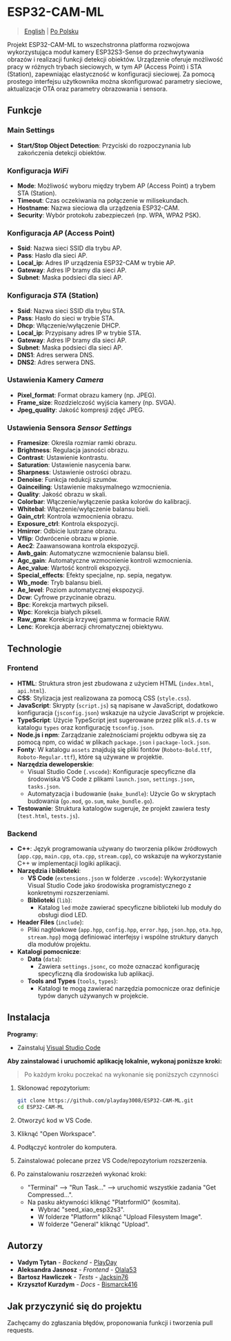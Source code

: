 # **ESP32-CAM-ML**

> [English](README.md) | [Po Polsku](README_pl.md)

Projekt ESP32-CAM-ML to wszechstronna platforma rozwojowa wykorzystująca moduł kamery ESP32S3-Sense do przechwytywania obrazów i realizacji funkcji detekcji obiektów. Urządzenie oferuje możliwość pracy w różnych trybach sieciowych, w tym AP (Access Point) i STA (Station), zapewniając elastyczność w konfiguracji sieciowej. Za pomocą prostego interfejsu użytkownika można skonfigurować parametry sieciowe, aktualizacje OTA oraz parametry obrazowania i sensora.

## Funkcje

### Main Settings

- **Start/Stop Object Detection**: Przyciski do rozpoczynania lub zakończenia detekcji obiektów.

### Konfiguracja *WiFi*

- **Mode**: Możliwość wyboru między trybem AP (Access Point) a trybem STA (Station).
- **Timeout**: Czas oczekiwania na połączenie w milisekundach.
- **Hostname**: Nazwa sieciowa dla urządzenia ESP32-CAM.
- **Security**: Wybór protokołu zabezpieczeń (np. WPA, WPA2 PSK).

### Konfiguracja *AP* (Access Point)

- **Ssid**: Nazwa sieci SSID dla trybu AP.
- **Pass**: Hasło dla sieci AP.
- **Local_ip**: Adres IP urządzenia ESP32-CAM w trybie AP.
- **Gateway**: Adres IP bramy dla sieci AP.
- **Subnet**: Maska podsieci dla sieci AP.

### Konfiguracja *STA* (Station)

- **Ssid**: Nazwa sieci SSID dla trybu STA.
- **Pass**: Hasło do sieci w trybie STA.
- **Dhcp**: Włączenie/wyłączenie DHCP.
- **Local_ip**: Przypisany adres IP w trybie STA.
- **Gateway**: Adres IP bramy dla sieci AP.
- **Subnet**: Maska podsieci dla sieci AP.
- **DNS1**: Adres serwera DNS.
- **DNS2**: Adres serwera DNS.

### Ustawienia Kamery *Camera*

- **Pixel_format**: Format obrazu kamery (np. JPEG).
- **Frame_size**: Rozdzielczość wyjścia kamery (np. SVGA).
- **Jpeg_quality**: Jakość kompresji zdjęć JPEG.

### Ustawienia Sensora *Sensor Settings*

- **Framesize**: Określa rozmiar ramki obrazu.
- **Brightness**: Regulacja jasności obrazu.
- **Contrast**: Ustawienie kontrastu.
- **Saturation**: Ustawienie nasycenia barw.
- **Sharpness**: Ustawienie ostrości obrazu.
- **Denoise**: Funkcja redukcji szumów.
- **Gainceiling**: Ustawienie maksymalnego wzmocnienia.
- **Quality**: Jakość obrazu w skali.
- **Colorbar**: Włączenie/wyłączenie paska kolorów do kalibracji.
- **Whitebal**: Włączenie/wyłączenie balansu bieli.
- **Gain_ctrl**: Kontrola wzmocnienia obrazu.
- **Exposure_ctrl**: Kontrola ekspozycji.
- **Hmirror**: Odbicie lustrzane obrazu.
- **Vflip**: Odwrócenie obrazu w pionie.
- **Aec2**: Zaawansowana kontrola ekspozycji.
- **Awb_gain**: Automatyczne wzmocnienie balansu bieli.
- **Agc_gain**: Automatyczne wzmocnienie kontroli wzmocnienia.
- **Aec_value**: Wartość kontroli ekspozycji.
- **Special_effects**: Efekty specjalne, np. sepia, negatyw.
- **Wb_mode**: Tryb balansu bieli.
- **Ae_level**: Poziom automatycznej ekspozycji.
- **Dcw**: Cyfrowe przycinanie obrazu.
- **Bpc**: Korekcja martwych pikseli.
- **Wpc**: Korekcja białych pikseli.
- **Raw_gma**: Korekcja krzywej gamma w formacie RAW.
- **Lenc**: Korekcja aberracji chromatycznej obiektywu.

## Technologie

### Frontend

- **HTML**: Struktura stron jest zbudowana z użyciem HTML (`index.html`, `api.html`).
- **CSS**: Stylizacja jest realizowana za pomocą CSS (`style.css`).
- **JavaScript**: Skrypty (`script.js`) są napisane w JavaScript, dodatkowo konfiguracja (`jsconfig.json`) wskazuje na użycie JavaScript w projekcie.
- **TypeScript**: Użycie TypeScript jest sugerowane przez plik `ml5.d.ts` w katalogu `types` oraz konfigurację `tsconfig.json`.
- **Node.js i npm**: Zarządzanie zależnościami projektu odbywa się za pomocą npm, co widać w plikach `package.json` i `package-lock.json`.
- **Fonty**: W katalogu `assets` znajdują się pliki fontów (`Roboto-Bold.ttf`, `Roboto-Regular.ttf`), które są używane w projektie.
- **Narzędzia deweloperskie**:
  - Visual Studio Code (`.vscode`): Konfiguracje specyficzne dla środowiska VS Code z plikami `launch.json`, `settings.json`, `tasks.json`.
  - Automatyzacja i budowanie (`make_bundle`): Użycie Go w skryptach budowania (`go.mod`, `go.sum`, `make_bundle.go`).
- **Testowanie**: Struktura katalogów sugeruje, że projekt zawiera testy (`test.html`, `tests.js`).

### Backend

- **C++**: Język programowania używany do tworzenia plików źródłowych (`app.cpp`, `main.cpp`, `ota.cpp`, `stream.cpp`), co wskazuje na wykorzystanie C++ w implementacji logiki aplikacji.
- **Narzędzia i biblioteki**:
  - **VS Code** (`extensions.json` w folderze `.vscode`): Wykorzystanie Visual Studio Code jako środowiska programistycznego z konkretnymi rozszerzeniami.
  - **Biblioteki** (`lib`):
    - Katalog `led` może zawierać specyficzne biblioteki lub moduły do obsługi diod LED.
- **Header Files** (`include`):
  - Pliki nagłówkowe (`app.hpp`, `config.hpp`, `error.hpp`, `json.hpp`, `ota.hpp`, `stream.hpp`) mogą definiować interfejsy i wspólne struktury danych dla modułów projektu.
- **Katalogi pomocnicze**:
  - **Data** (`data`):
    - Zawiera `settings.jsonc`, co może oznaczać konfigurację specyficzną dla środowiska lub aplikacji.
  - **Tools and Types** (`tools`, `types`):
    - Katalogi te mogą zawierać narzędzia pomocnicze oraz definicje typów danych używanych w projekcie.

## Instalacja

**Programy:**

- Zainstaluj [Visual Studio Code](https://code.visualstudio.com/download)

**Aby zainstalować i uruchomić aplikację lokalnie, wykonaj poniższe kroki:**

> Po każdym kroku poczekać na wykonanie się poniższych czynności

1. Sklonować repozytorium:

    ```bash
    git clone https://github.com/playday3008/ESP32-CAM-ML.git
    cd ESP32-CAM-ML
    ```

2. Otworzyć kod w VS Code.
3. Kliknąć "Open Workspace".
4. Podłączyć kontroler do komputera.
5. Zainstalować polecane przez VS Code/repozytorium rozszerzenia.
6. Po zainstalowaniu roszrzeżeń wykonać kroki:
    - "Terminal" --> "Run Task..." --> uruchomić wszystkie zadania "Get Compressed...".
    - Na pasku aktywności kliknąć "PlatrformIO" (kosmita).
        - Wybrać "seed_xiao_esp32s3".
        - W folderze "Platform" kliknąć "Upload Filesystem Image".
        - W folderze "General" kliknąć "Upload".

## Autorzy

- **Vadym Tytan** - *Backend* - [PlayDay](https://github.com/playday3008)
- **Aleksandra Jasnosz** - *Frontend* - [Olala53](https://github.com/Olala53)
- **Bartosz Hawliczek** - *Tests* - [Jacksin76](https://github.com/Jacksin76)
- **Krzysztof Kurzdym** - *Docs* - [Bismarck416](https://github.com/Bismarck416)

## Jak przyczynić się do projektu

Zachęcamy do zgłaszania błędów, proponowania funkcji i tworzenia pull requests.
